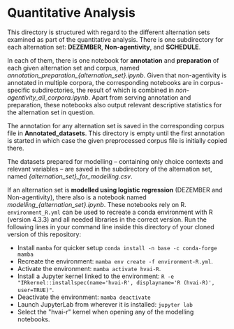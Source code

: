 # Quantitative Analysis

This directory is structured with regard to the different alternation sets examined as part of the quantitative analysis. There is one subdirectory for each alternation set: **DEZEMBER**, **Non-agentivity**, and **SCHEDULE**. 

In each of them, there is one notebook for **annotation** and **preparation** of each given alternation set and corpus, named *annotation_preparation_{alternation_set}.ipynb*. Given that non-agentivity is annotated in multiple corpora, the corresponding notebooks are in corpus-specific subdirectories, the result of which is combined in *non-agentivity_all_corpora.ipynb*. Apart from serving annotation and preparation, these notebooks also output relevant descriptive statistics for the alternation set in question. 

The annotation for any alternation set is saved in the corresponding corpus file in **Annotated_datasets**. This directory is empty until the first annotation is started in which case the given preprocessed corpus file is initially copied there. 

The datasets prepared for modelling – containing only choice contexts and relevant variables – are saved in the subdirectory of the alternation set, named *{alternation_set}_for_modelling.csv*. 

If an alternation set is **modelled using logistic regression** (DEZEMBER and Non-agentivity), there also is a notebook named *modelling_{alternation_set}.ipynb*. These notebooks rely on R. `environment_R.yml` can be used to recreate a conda environment with R (version 4.3.3) and all needed libraries in the correct version. Run the following lines in your command line inside this directory of your cloned version of this repository:
- Install `mamba` for quicker setup `conda install -n base -c conda-forge mamba`
- Recreate the environment: `mamba env create -f environment-R.yml`.
- Activate the environment: `mamba activate hvai-R`.
- Install a Jupyter kernel linked to the environment: `R -e "IRkernel::installspec(name='hvai-R', displayname='R (hvai-R)', user=TRUE)"`.
- Deactivate the environment: `mamba deactivate`
- Launch JupyterLab from wherever it is installed: `jupyter lab`
- Select the "hvai-r" kernel when opening any of the modelling notebooks.
